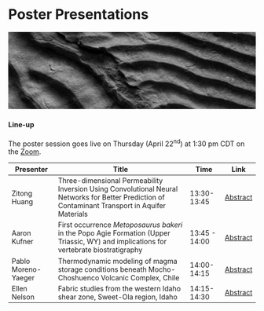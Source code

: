 # Poster Presentations

![welcome_img3](../../img/geo_img3.jpg)

#### Line-up
The poster session goes live on Thursday (April 22<sup>nd</sup>) at 1:30 pm CDT on the [Zoom](https://uwmadison.zoom.us/j/99393574894).

| Presenter   | Title       |Time| Link |
| ----------- | ----------- |------|-------|
| Zitong Huang   | Three-dimensional Permeability Inversion Using Convolutional Neural Networks for Better Prediction of Contaminant Transport in Aquifer Materials  | 13:30-13:45| [Abstract](https://wisc-geo-symposium21.github.io/pages/poster/zhuang)|
| Aaron Kufner  | First occurrence _Metoposaurus bakeri_ in the Popo Agie Formation (Upper Triassic, WY) and implications for vertebrate biostratigraphy |13:45 - 14:00|  [Abstract](https://wisc-geo-symposium21.github.io/pages/poster/akufner) |
| Pablo Moreno-Yaeger | Thermodynamic modeling of magma storage conditions beneath Mocho-Choshuenco Volcanic Complex, Chile  |14:00-14:15|  [Abstract](https://wisc-geo-symposium21.github.io/pages/poster/pmorenoyaeger)|
| Ellen Nelson | Fabric studies from the western Idaho shear zone, Sweet-Ola region, Idaho |14:15-14:30|  [Abstract](https://wisc-geo-symposium21.github.io/pages/poster/enelson)|
